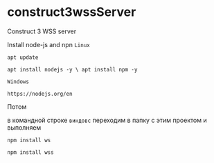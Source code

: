 # construct3wssServer
Construct 3 WSS server

Install node-js and npn
``Linux``

``apt update``

``apt install nodejs -y \ apt install npm -y``

``Windows``

``https://nodejs.org/en``

Потом 

в командной строке ``виндовс`` переходим в папку с этим проектом и выполняем

``npm install ws``

``npm install wss``
